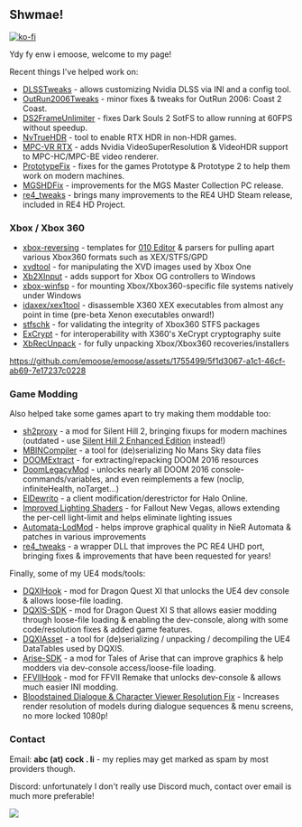 ## Shwmae!
[![ko-fi](https://ko-fi.com/img/githubbutton_sm.svg)](https://ko-fi.com/emoose)</br>

Ydy fy enw i emoose, welcome to my page!

Recent things I've helped work on:
- [DLSSTweaks](https://github.com/emoose/DLSSTweaks) - allows customizing Nvidia DLSS via INI and a config tool.
- [OutRun2006Tweaks](https://github.com/emoose/OutRun2006Tweaks/) - minor fixes & tweaks for OutRun 2006: Coast 2 Coast.
- [DS2FrameUnlimiter](https://www.nexusmods.com/darksouls2/mods/1242) - fixes Dark Souls 2 SotFS to allow running at 60FPS without speedup.
- [NvTrueHDR](https://www.nexusmods.com/site/mods/781) - tool to enable RTX HDR in non-HDR games.
- [MPC-VR RTX](https://github.com/emoose/VideoRenderer) - adds Nvidia VideoSuperResolution & VideoHDR support to MPC-HC/MPC-BE video renderer.
- [PrototypeFix](https://www.nexusmods.com/prototype/mods/52) - fixes for the games Prototype & Prototype 2 to help them work on modern machines.
- [MGSHDFix](https://github.com/Lyall/MGSHDFix) - improvements for the MGS Master Collection PC release.
- [re4_tweaks](https://github.com/nipkownix/re4_tweaks) - brings many improvements to the RE4 UHD Steam release, included in RE4 HD Project.

### Xbox / Xbox 360

- [xbox-reversing](https://github.com/emoose/xbox-reversing) - templates for [010 Editor](https://www.sweetscape.com/010editor/) & parsers for pulling apart various Xbox360 formats such as XEX/STFS/GPD
- [xvdtool](https://github.com/emoose/xvdtool) - for manipulating the XVD images used by Xbox One
- [Xb2XInput](https://github.com/emoose/Xb2XInput) - adds support for Xbox OG controllers to Windows
- [xbox-winfsp](https://github.com/emoose/xbox-winfsp) - for mounting Xbox/Xbox360-specific file systems natively under Windows
- [idaxex/xex1tool](https://github.com/emoose/idaxex) - disassemble X360 XEX executables from almost any point in time (pre-beta Xenon executables onward!)
- [stfschk](https://github.com/emoose/xbox-reversing/tree/master/stfschk) - for validating the integrity of Xbox360 STFS packages
- [ExCrypt](https://github.com/emoose/ExCrypt) - for interoperability with X360's XeCrypt cryptography suite
- [XbRecUnpack](https://github.com/emoose/XbRecUnpack) - for fully unpacking Xbox/Xbox360 recoveries/installers

https://github.com/emoose/emoose/assets/1755499/5f1d3067-a1c1-46cf-ab69-7e17237c0228

### Game Modding

Also helped take some games apart to try making them moddable too:

- [sh2proxy](https://github.com/emoose/sh2proxy) - a mod for Silent Hill 2, bringing fixups for modern machines (outdated - use [Silent Hill 2 Enhanced Edition](http://www.enhanced.townofsilenthill.com/SH2/) instead!)
- [MBINCompiler](https://github.com/monkeyman192/MBINCompiler) - a tool for (de)serializing No Mans Sky data files
- [DOOMExtract](https://github.com/emoose/DOOMExtract) - for extracting/repacking DOOM 2016 resources
- [DoomLegacyMod](https://www.reddit.com/r/DOOM2016Mods/comments/ahfv2q/doomlegacymod_v201901_updated_for_the_latest_doom/) - unlocks nearly all DOOM 2016 console-commands/variables, and even reimplements a few (noclip, infiniteHealth, noTarget...)
- [ElDewrito](https://github.com/ElDewrito/ElDorito) - a client modification/derestrictor for Halo Online.
- [Improved Lighting Shaders](https://www.nexusmods.com/newvegas/mods/69833) - for Fallout New Vegas, allows extending the per-cell light-limit and helps eliminate lighting issues
- [Automata-LodMod](https://www.nexusmods.com/nierautomata/mods/165) - helps improve graphical quality in NieR Automata & patches in various improvements
- [re4_tweaks](https://github.com/nipkownix/re4_tweaks) - a wrapper DLL that improves the PC RE4 UHD port, bringing fixes & improvements that have been requested for years!

Finally, some of my UE4 mods/tools:

- [DQXIHook](https://github.com/emoose/DQXIHook) - mod for Dragon Quest XI that unlocks the UE4 dev console & allows loose-file loading.
- [DQXIS-SDK](https://github.com/emoose/DQXIS-SDK) - mod for Dragon Quest XI S that allows easier modding through loose-file loading & enabling the dev-console, along with some code/resolution fixes & added game features.
- [DQXIAsset](https://github.com/emoose/DQXIAsset) - a tool for (de)serializing / unpacking / decompiling the UE4 DataTables used by DQXIS.
- [Arise-SDK](https://github.com/emoose/Arise-SDK) - a mod for Tales of Arise that can improve graphics & help modders via dev-console access/loose-file loading.
- [FFVIIHook](https://www.nexusmods.com/finalfantasy7remake/mods/74) - mod for FFVII Remake that unlocks dev-console & allows much easier INI modding.
- [Bloodstained Dialogue & Character Viewer Resolution Fix](https://www.nexusmods.com/bloodstainedritualofthenight/mods/144) - Increases render resolution of models during dialogue sequences & menu screens, no more locked 1080p!

### Contact
Email: **abc (at) cock . li** - my replies may get marked as spam by most providers though.

Discord: unfortunately I don't really use Discord much, contact over email is much more preferable!

![](https://komarev.com/ghpvc/?username=emoose&color=green)
